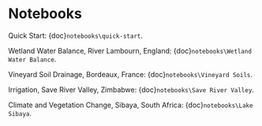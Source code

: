 # Notebooks

Quick Start: {doc}`notebooks\quick-start`.

Wetland Water Balance, River Lambourn, England: {doc}`notebooks\Wetland Water Balance`.

Vineyard Soil Drainage, Bordeaux, France: {doc}`notebooks\Vineyard Soils`.

Irrigation, Save River Valley, Zimbabwe: {doc}`notebooks\Save River Valley`.

Climate and Vegetation Change, Sibaya, South Africa: {doc}`notebooks\Lake Sibaya`.
